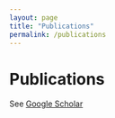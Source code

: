 ```yaml
---
layout: page
title: "Publications"
permalink: /publications
---
```


# Publications

See [Google Scholar](https://scholar.google.ca/citations?user=ikQG1IkAAAAJ&hl=en&oi=ao)
